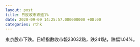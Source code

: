 ```yaml
---
layout: post
title: 日股收市跌逾1%
date: 2020-09-09 14:25:57.000000000 +08:00
categories: rthk
---
```


東京股市下跌。日經指數收市報23032點，跌241點，跌幅1.04%。
